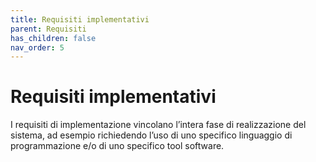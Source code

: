 ```yaml
---
title: Requisiti implementativi
parent: Requisiti
has_children: false
nav_order: 5
---
```


# Requisiti implementativi

I requisiti di implementazione vincolano l’intera fase di realizzazione del sistema, ad esempio richiedendo l’uso di uno specifico linguaggio di programmazione e/o di uno specifico tool software.